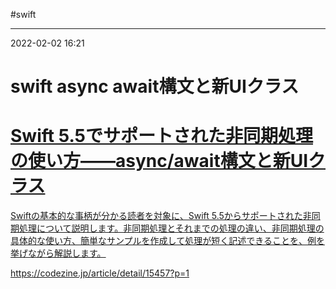 #swift

---
2022-02-02  16:21

# swift   async await構文と新UIクラス


<div class="rich-link-card-container"><a class="rich-link-card" href="https://codezine.jp/article/detail/15457?p=1" target="_blank">
	<div class="rich-link-image-container">
		<div class="rich-link-image" style="background-image: url('https://codezine.jp/static/images/article/15457/15457_og.png')">
	</div>
	</div>
	<div class="rich-link-card-text">
		<h1 class="rich-link-card-title">Swift 5.5でサポートされた非同期処理の使い方――async/await構文と新UIクラス</h1>
		<p class="rich-link-card-description">
		Swiftの基本的な事柄が分かる読者を対象に、Swift 5.5からサポートされた非同期処理について説明します。非同期処理とそれまでの処理の違い、非同期処理の具体的な使い方、簡単なサンプルを作成して処理が短く記述できることを、例を挙げながら解説します。
		</p>
		<p class="rich-link-href">
		https://codezine.jp/article/detail/15457?p=1
		</p>
	</div>
</a></div>

